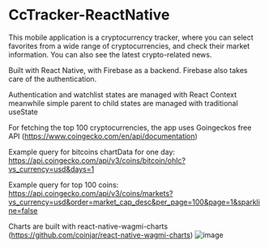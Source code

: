 # CcTracker-ReactNative

This mobile application is a cryptocurrency tracker, where you can select favorites from a wide range of cryptocurrencies, and check their market information. You can also see the latest crypto-related news.

Built with React Native, with Firebase as a backend. Firebase also takes care of the authentication. 

Authentication and watchlist states are managed with React Context meanwhile simple parent to child states are managed with traditional useState

For fetching the top 100 cryptocurrencies, the app uses Goingeckos free API (https://www.coingecko.com/en/api/documentation)

Example query for bitcoins chartData for one day: https://api.coingecko.com/api/v3/coins/bitcoin/ohlc?vs_currency=usd&days=1

Example query for top 100 coins: https://api.coingecko.com/api/v3/coins/markets?vs_currency=usd&order=market_cap_desc&per_page=100&page=1&sparkline=false

Charts are built with react-native-wagmi-charts (https://github.com/coinjar/react-native-wagmi-charts)
![image](https://user-images.githubusercontent.com/64839531/232705917-8eafa776-d438-4932-bfb8-de12ecc0f36b.png)

